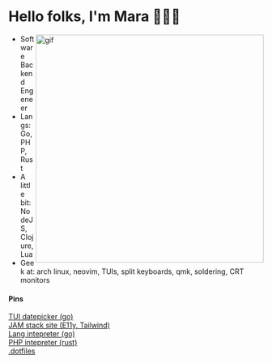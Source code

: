 <h1>Hello folks, I'm Mara 🧙🏼‍♀️</h1>

<img align="right" alt="gif" src="https://c.tenor.com/KdZkeFEhZewAAAAC/nap-crt.gif" width="450">
<p align="left">

- Software Backend Engeneer
- Langs: Go, PHP, Rust
- A little bit: NodeJS, Clojure, Lua
- Geek at: arch linux, neovim, TUIs, split keyboards, qmk, soldering, CRT monitors
<h4 align="left">Pins</h3>
<a href="https://github.com/maraloon/tui-datepicker">TUI datepicker (go)</a><br>
<a href="https://github.com/maraloon/personal-website">JAM stack site (E11y, Tailwind)</a><br>
<a href="https://github.com/maraloon/monkey-int">Lang intepreter (go)</a><br>
<a href="https://github.com/maraloon/php-intepreter">PHP intepreter (rust)</a><br>
<a href="https://github.com/maraloon/dotfiles">.dotfiles</a>

<!---
maraloon/maraloon is a ✨ special ✨ repository because its `README.md` (this file) appears on your GitHub profile.
You can click the Preview link to take a look at your changes.
--->
